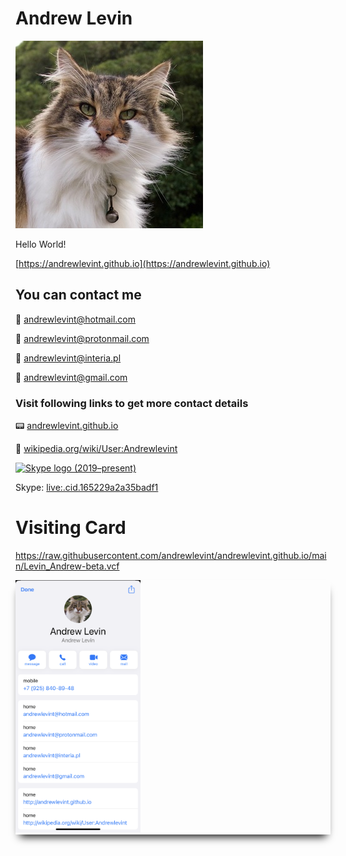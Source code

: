 # Andrew Levin

![Andrew Levin](/cat-300x300.jpg)

Hello World!


[https://andrewlevint.github.io](https://andrewlevint.github.io)




## You can contact me

📧 [andrewlevint@hotmail.com](mailto:andrewlevint@hotmail.com)

📧 [andrewlevint@protonmail.com](mailto:andrewlevint@protonmail.com)

📧 [andrewlevint@interia.pl](mailto:andrewlevint@interia.pl)

📧 [andrewlevint@gmail.com](mailto:andrewlevint@gmail.com)



### Visit following links to get more contact details


📟 [andrewlevint.github.io]( https://andrewlevint.github.io/)


🔮 [wikipedia.org/wiki/User:Andrewlevint](https://en.wikipedia.org/wiki/User:Andrewlevint)



<a title="Skype Technologies, Public domain, via Wikimedia Commons" href="https://commons.wikimedia.org/wiki/File:Skype_logo_(2019%E2%80%93present).svg"><img width="32" alt="Skype logo (2019–present)" src="https://upload.wikimedia.org/wikipedia/commons/thumb/6/60/Skype_logo_%282019%E2%80%93present%29.svg/32px-Skype_logo_%282019%E2%80%93present%29.svg.png"></a>

Skype: [live:.cid.165229a2a35badf1](https://join.skype.com/invite/KdXPOEhFGPHe)












# Visiting Card

https://raw.githubusercontent.com/andrewlevint/andrewlevint.github.io/main/Levin_Andrew-beta.vcf

<div style="-webkit-box-shadow: 0px 10px 13px -7px #000000, 9px 45px 0px 0px rgba(0,0,0,0);
            box-shadow: 0px 10px 13px -7px #000000, 9px 45px 0px 0px rgba(0,0,0,0);">
  <img src="/visiting-card-preview-beta.png" alt="visiting-card-preview-beta" style="width:200px;">
</div>




